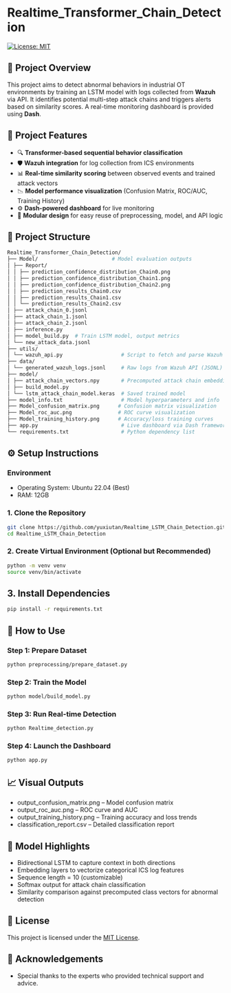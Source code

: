# Realtime_Transformer_Chain_Detection

[![License: MIT](https://img.shields.io/badge/License-MIT-blue.svg)](https://opensource.org/licenses/MIT)
## 📌 Project Overview

This project aims to detect abnormal behaviors in industrial OT environments by training an LSTM model with logs collected from **Wazuh** via API. It identifies potential multi-step attack chains and triggers alerts based on similarity scores. A real-time monitoring dashboard is provided using **Dash**.

## 📌 Project Features

- 🔍 **Transformer-based sequential behavior classification**
- 🛡️ **Wazuh integration** for log collection from ICS environments
- 📊 **Real-time similarity scoring** between observed events and trained attack vectors
- 📉 **Model performance visualization** (Confusion Matrix, ROC/AUC, Training History)
- ⚙️ **Dash-powered dashboard** for live monitoring
- 🔁 **Modular design** for easy reuse of preprocessing, model, and API logic


## 📂 Project Structure

```bash
Realtime_Transformer_Chain_Detection/
├── Model/                        # Model evaluation outputs
│ ├── Report/
│ │ ├── prediction_confidence_distribution_Chain0.png
│ │ ├── prediction_confidence_distribution_Chain1.png
│ │ ├── prediction_confidence_distribution_Chain2.png
│ │ ├── prediction_results_Chain0.csv
│ │ ├── prediction_results_Chain1.csv
│ │ └── prediction_results_Chain2.csv
│ ├── attack_chain_0.jsonl
│ ├── attack_chain_1.jsonl
│ ├── attack_chain_2.jsonl
│ ├── inference.py
│ ├── model_build.py  # Train LSTM model, output metrics
│ └── new_attack_data.jsonl
├── utils/
│ └── wazuh_api.py                   # Script to fetch and parse Wazuh API logs
├── data/
│ └── generated_wazuh_logs.jsonl     # Raw logs from Wazuh API (JSONL)
├── model/
│ ├── attack_chain_vectors.npy       # Precomputed attack chain embeddings
│ ├── build_model.py                 
│ └── lstm_attack_chain_model.keras  # Saved trained model
├── model_info.txt                   # Model hyperparameters and info
├── Model_confusion_matrix.png      # Confusion matrix visualization
├── Model_roc_auc.png               # ROC curve visualization
├── Model_training_history.png      # Accuracy/loss training curves
├── app.py                           # Live dashboard via Dash framework
└── requirements.txt                 # Python dependency list
```

## ⚙️ Setup Instructions
### Environment
- Operating System: Ubuntu 22.04 (Best)
- RAM: 12GB

### 1. Clone the Repository

```bash
git clone https://github.com/yuxiutan/Realtime_LSTM_Chain_Detection.git
cd Realtime_LSTM_Chain_Detection
```

### 2. Create Virtual Environment (Optional but Recommended)

```bash
python -m venv venv
source venv/bin/activate
```

## 3. Install Dependencies

```bash
pip install -r requirements.txt
```

## 🚀 How to Use

### Step 1: Prepare Dataset

```bash
python preprocessing/prepare_dataset.py
```

### Step 2: Train the Model

```bash
python model/build_model.py
```

### Step 3: Run Real-time Detection

```bash
python Realtime_detection.py
```

### Step 4: Launch the Dashboard

```bash
python app.py
```

## 📈 Visual Outputs
- output_confusion_matrix.png – Model confusion matrix
- output_roc_auc.png – ROC curve and AUC
- output_training_history.png – Training accuracy and loss trends
- classification_report.csv – Detailed classification report

## 🧠 Model Highlights
- Bidirectional LSTM to capture context in both directions
- Embedding layers to vectorize categorical ICS log features
- Sequence length = 10 (customizable)
- Softmax output for attack chain classification
- Similarity comparison against precomputed class vectors for abnormal detection

## 📄 License
This project is licensed under the [MIT License](LICENSE).

## 🙏 Acknowledgements
- Special thanks to the experts who provided technical support and advice.
